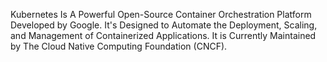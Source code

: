 Kubernetes Is A Powerful Open-Source Container Orchestration Platform Developed by Google. It's Designed to Automate the Deployment, Scaling, and Management of Containerized Applications. It is Currently Maintained by The Cloud Native Computing Foundation (CNCF). 

